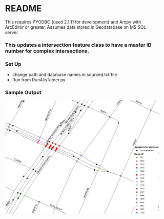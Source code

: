 # README #

This requires PYODBC (used 2.1.11 for development) and Arcpy with ArcEditor or greater. Assumes data stored in Geodatabase on MS SQL server. 

### This updates a intersection feature class to have a master ID number for complex intersections.  ###


### Set Up ###

* change path and database names in sourced.txt file
* Run from RunAlisTamer.py
### Sample Output ###
![alt tag](https://github.com/hotpepper/ALIS_Network_Simplify/blob/master/SampleOutput.JPG)
